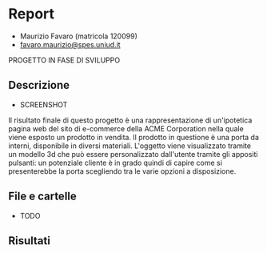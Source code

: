 # Report

- Maurizio Favaro (matricola 120099)
- favaro.maurizio@spes.uniud.it

PROGETTO IN FASE DI SVILUPPO

## Descrizione

 - SCREENSHOT

 Il risultato finale di questo progetto è una rappresentazione di un'ipotetica pagina web del sito di e-commerce della ACME Corporation nella quale viene esposto un prodotto in vendita. Il prodotto in questione è una porta da interni, disponibile in diversi materiali. L'oggetto viene visualizzato tramite un modello 3d che può essere personalizzato dall'utente tramite gli appositi pulsanti: un potenziale cliente è in grado quindi di capire come si presenterebbe la porta scegliendo tra le varie opzioni a disposizione.

## File e cartelle

- TODO

## Risultati
